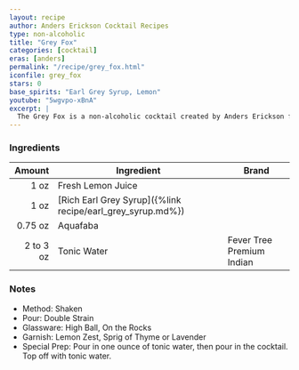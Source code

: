 ```yaml
---
layout: recipe
author: Anders Erickson Cocktail Recipes
type: non-alcoholic
title: "Grey Fox"
categories: [cocktail]
eras: [anders]
permalink: "/recipe/grey_fox.html"
iconfile: grey_fox
stars: 0
base_spirits: "Earl Grey Syrup, Lemon"
youtube: "5wgvpo-xBnA"
excerpt: |
  The Grey Fox is a non-alcoholic cocktail created by Anders Erickson featuring Earl Grey and lemon for flavors.
---
```


### Ingredients

|    Amount | Ingredient                                                 | Brand                     |
| --------: | ---------------------------------------------------------- | ------------------------- |
|      1 oz | Fresh Lemon Juice                                          |
|      1 oz | [Rich Earl Grey Syrup]({%link recipe/earl_grey_syrup.md%}) |
|   0.75 oz | Aquafaba                                                   |
| 2 to 3 oz | Tonic Water                                                | Fever Tree Premium Indian |

### Notes

- Method: Shaken
- Pour: Double Strain
- Glassware: High Ball, On the Rocks
- Garnish: Lemon Zest, Sprig of Thyme or Lavender
- Special Prep: Pour in one ounce of tonic water, then pour in the cocktail. Top off with tonic water.

